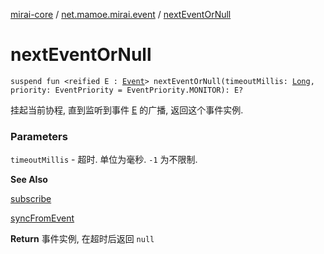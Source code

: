[mirai-core](../index.md) / [net.mamoe.mirai.event](index.md) / [nextEventOrNull](./next-event-or-null.md)

# nextEventOrNull

`suspend fun <reified E : `[`Event`](-event/index.md)`> nextEventOrNull(timeoutMillis: `[`Long`](https://kotlinlang.org/api/latest/jvm/stdlib/kotlin/-long/index.html)`, priority: EventPriority = EventPriority.MONITOR): E?`

挂起当前协程, 直到监听到事件 [E](next-event-or-null.md#E) 的广播, 返回这个事件实例.

### Parameters

`timeoutMillis` - 超时. 单位为毫秒. `-1` 为不限制.

**See Also**

[subscribe](kotlinx.coroutines.-coroutine-scope/subscribe.md)

[syncFromEvent](sync-from-event.md)

**Return**
事件实例, 在超时后返回 `null`

